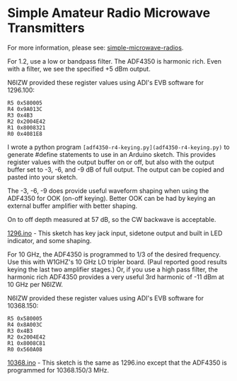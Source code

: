 # Simple Amateur Radio Microwave Transmitters

For more information, please see:
[simple-microwave-radios](https://github.com/drewarnett/simple-microwave-radios/wiki).

For 1.2, use a low or bandpass filter.  The ADF4350 is harmonic rich.  Even
with a filter, we see the specified +5 dBm output.

N6IZW provided these register values using ADI's EVB software for 1296.100:

```
R5 0x580005
R4 0x9A013C
R3 0x4B3
R2 0x2004E42
R1 0x8008321
R0 0x4081E8
```

I wrote a python program `[adf4350-r4-keying.py](adf4350-r4-keying.py)` to
generate #define statements to use in an Arduino sketch.  This provides
register values with the output buffer on or off, but also with the output
buffer set to -3, -6, and -9 dB of full output.  The output can be copied and
pasted into your sketch.

The -3, -6, -9 does provide useful waveform shaping when using the ADF4350 for
OOK (on-off keying).  Better OOK can be had by keying an external buffer
amplifier with better shaping.

On to off depth measured at 57 dB, so the CW backwave is acceptable.

[1296.ino](1296/1296.ino) - This sketch has key jack input, sidetone output
and built in LED indicator, and some shaping.

For 10 GHz, the ADF4350 is programmed to 1/3 of the desired frequency.  Use this
with W1GHZ's 10 GHz LO tripler board.  (Paul reported good results keying the
last two amplifier stages.)  Or, if you use a high pass filter, the harmonic
rich ADF4350 provides a very useful 3rd harmonic of -11 dBm at 10 GHz per
N6IZW.

N6IZW provided these register values using ADI's EVB software for 10368.150:
```
R5 0x580005
R4 0x8A003C
R3 0x4B3
R2 0x2004E42
R1 0x8008C81
R0 0x560A08
```

[10368.ino](10368/10368.ino) - This sketch is the same as 1296.ino except that
the ADF4350 is programmed for 10368.150/3 MHz.
